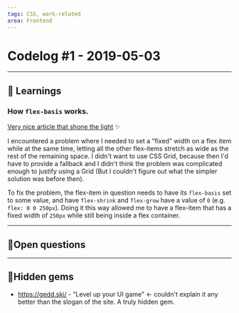 ```yaml
---
tags: CSS, work-related
area: Frontend
---
```


# Codelog #1 - 2019-05-03

-----

## 🌱 Learnings
### How `flex-basis` works.
[Very nice article that shone the light](https://gedd.ski/post/the-difference-between-width-and-flex-basis/) ✨

I encountered a problem where I needed to set a "fixed" width on a flex item while at the same time, letting all the other flex-items stretch as wide as the rest of the remaining space. I didn't want to use CSS Grid, because then I'd have to provide a fallback and I didn't think the problem was complicated enough to justify using a Grid (But I couldn't figure out what the simpler solution was before then).

To fix the problem, the flex-item in question needs to have its `flex-basis` set to some value, and have `flex-shrink` and `flex-grow` have a value of `0` (e.g. `flex: 0 0 250px`). Doing it this way allowed me to have a flex-item that has a fixed width of `250px` while still being inside a flex container.

-----

## 💭Open questions

-----


## 💎Hidden gems
- https://gedd.ski/ - "Level up your UI game" <- couldn't explain it any better than the slogan of the site. A truly hidden gem.
